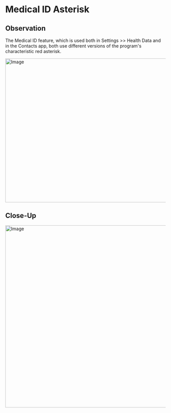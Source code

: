 # Medical ID Asterisk

## Observation
The Medical ID feature, which is used both in Settings >> Health Data and in the Contacts app, both use different versions of the program's characteristic red asterisk.

<img width="1000" height="451" alt="Image" src="https://github.com/user-attachments/assets/ad6ee597-11c8-4701-9b0d-5b8a089ebb21" />

## Close-Up

<img width="1000" height="571" alt="Image" src="https://github.com/user-attachments/assets/632d12f2-5b49-4c08-91e0-a17e1d4b6bdd" />
